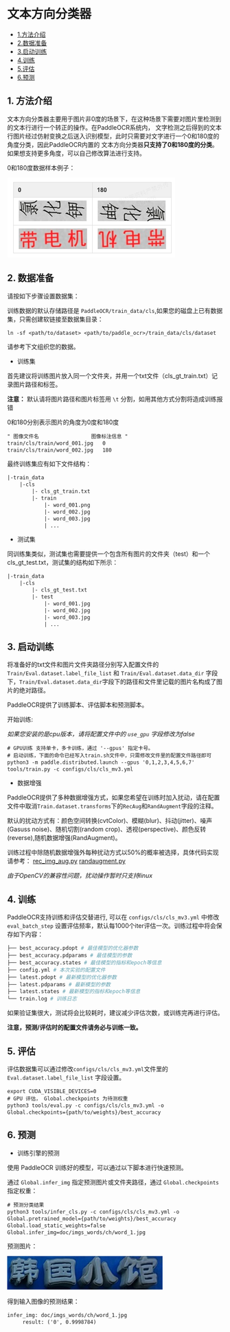 # 文本方向分类器

- [1.方法介绍](#方法介绍)
- [2.数据准备](#数据准备)
- [3.启动训练](#启动训练)
- [4.训练](#训练)
- [5.评估](#评估)
- [6.预测](#预测)

<a name="方法介绍"></a>
## 1. 方法介绍
文本方向分类器主要用于图片非0度的场景下，在这种场景下需要对图片里检测到的文本行进行一个转正的操作。在PaddleOCR系统内，
文字检测之后得到的文本行图片经过仿射变换之后送入识别模型，此时只需要对文字进行一个0和180度的角度分类，因此PaddleOCR内置的
文本方向分类器**只支持了0和180度的分类**。如果想支持更多角度，可以自己修改算法进行支持。

0和180度数据样本例子：

![](../imgs_results/angle_class_example.jpg)

<a name="数据准备"></a>
## 2. 数据准备

请按如下步骤设置数据集：

训练数据的默认存储路径是 `PaddleOCR/train_data/cls`,如果您的磁盘上已有数据集，只需创建软链接至数据集目录：

```
ln -sf <path/to/dataset> <path/to/paddle_ocr>/train_data/cls/dataset
```

请参考下文组织您的数据。
- 训练集

首先建议将训练图片放入同一个文件夹，并用一个txt文件（cls_gt_train.txt）记录图片路径和标签。

**注意：** 默认请将图片路径和图片标签用 `\t` 分割，如用其他方式分割将造成训练报错

0和180分别表示图片的角度为0度和180度

```
" 图像文件名                 图像标注信息 "
train/cls/train/word_001.jpg   0
train/cls/train/word_002.jpg   180
```

最终训练集应有如下文件结构：
```
|-train_data
    |-cls
        |- cls_gt_train.txt
        |- train
            |- word_001.png
            |- word_002.jpg
            |- word_003.jpg
            | ...
```

- 测试集

同训练集类似，测试集也需要提供一个包含所有图片的文件夹（test）和一个cls_gt_test.txt，测试集的结构如下所示：

```
|-train_data
    |-cls
        |- cls_gt_test.txt
        |- test
            |- word_001.jpg
            |- word_002.jpg
            |- word_003.jpg
            | ...
```
<a name="启动训练"></a>
## 3. 启动训练

将准备好的txt文件和图片文件夹路径分别写入配置文件的 `Train/Eval.dataset.label_file_list` 和 `Train/Eval.dataset.data_dir` 字段下，`Train/Eval.dataset.data_dir`字段下的路径和文件里记载的图片名构成了图片的绝对路径。

PaddleOCR提供了训练脚本、评估脚本和预测脚本。

开始训练:

*如果您安装的是cpu版本，请将配置文件中的 `use_gpu` 字段修改为false*

```
# GPU训练 支持单卡，多卡训练，通过 '--gpus' 指定卡号。
# 启动训练，下面的命令已经写入train.sh文件中，只需修改文件里的配置文件路径即可
python3 -m paddle.distributed.launch --gpus '0,1,2,3,4,5,6,7'  tools/train.py -c configs/cls/cls_mv3.yml
```

- 数据增强

PaddleOCR提供了多种数据增强方式，如果您希望在训练时加入扰动，请在配置文件中取消`Train.dataset.transforms`下的`RecAug`和`RandAugment`字段的注释。

默认的扰动方式有：颜色空间转换(cvtColor)、模糊(blur)、抖动(jitter)、噪声(Gasuss noise)、随机切割(random crop)、透视(perspective)、颜色反转(reverse),随机数据增强(RandAugment)。

训练过程中除随机数据增强外每种扰动方式以50%的概率被选择，具体代码实现请参考：
[rec_img_aug.py](../../ppocr/data/imaug/rec_img_aug.py)
[randaugment.py](../../ppocr/data/imaug/randaugment.py)

*由于OpenCV的兼容性问题，扰动操作暂时只支持linux*

<a name="训练"></a>
## 4. 训练

PaddleOCR支持训练和评估交替进行, 可以在 `configs/cls/cls_mv3.yml` 中修改 `eval_batch_step` 设置评估频率，默认每1000个iter评估一次。训练过程中将会保存如下内容：
```bash
├── best_accuracy.pdopt # 最佳模型的优化器参数
├── best_accuracy.pdparams # 最佳模型的参数
├── best_accuracy.states # 最佳模型的指标和epoch等信息
├── config.yml # 本次实验的配置文件
├── latest.pdopt # 最新模型的优化器参数
├── latest.pdparams # 最新模型的参数
├── latest.states # 最新模型的指标和epoch等信息
└── train.log # 训练日志
```

如果验证集很大，测试将会比较耗时，建议减少评估次数，或训练完再进行评估。

**注意，预测/评估时的配置文件请务必与训练一致。**

<a name="评估"></a>
## 5. 评估

评估数据集可以通过修改`configs/cls/cls_mv3.yml`文件里的`Eval.dataset.label_file_list` 字段设置。

```
export CUDA_VISIBLE_DEVICES=0
# GPU 评估， Global.checkpoints 为待测权重
python3 tools/eval.py -c configs/cls/cls_mv3.yml -o Global.checkpoints={path/to/weights}/best_accuracy
```

<a name="预测"></a>
## 6. 预测

* 训练引擎的预测

使用 PaddleOCR 训练好的模型，可以通过以下脚本进行快速预测。

通过 `Global.infer_img` 指定预测图片或文件夹路径，通过 `Global.checkpoints` 指定权重：

```
# 预测分类结果
python3 tools/infer_cls.py -c configs/cls/cls_mv3.yml -o Global.pretrained_model={path/to/weights}/best_accuracy Global.load_static_weights=false Global.infer_img=doc/imgs_words/ch/word_1.jpg
```

预测图片：

![](../imgs_words/ch/word_1.jpg)

得到输入图像的预测结果：

```
infer_img: doc/imgs_words/ch/word_1.jpg
     result: ('0', 0.9998784)
```
